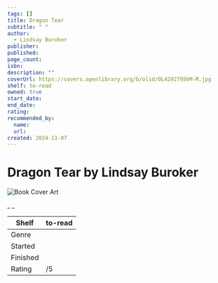 ```yaml
---
tags: []
title: Dragon Tear
subtitle: " "
author:
  - Lindsay Buroker
publisher:
published:
page_count:
isbn:
description: ""
coverUrl: https://covers.openlibrary.org/b/olid/OL42927956M-M.jpg
shelf: to-read
owned: true
start_date:
end_date:
rating:
recommended_by:
  name:
  url:
created: 2024-11-07
---
```


# Dragon Tear by Lindsay Buroker

![Book Cover Art](https://covers.openlibrary.org/b/olid/OL42927956M-M.jpg)

_ _

| Shelf | to-read |
| --- | --- |
| Genre |  |
| Started |  |
| Finished |  |
| Rating | /5 |
